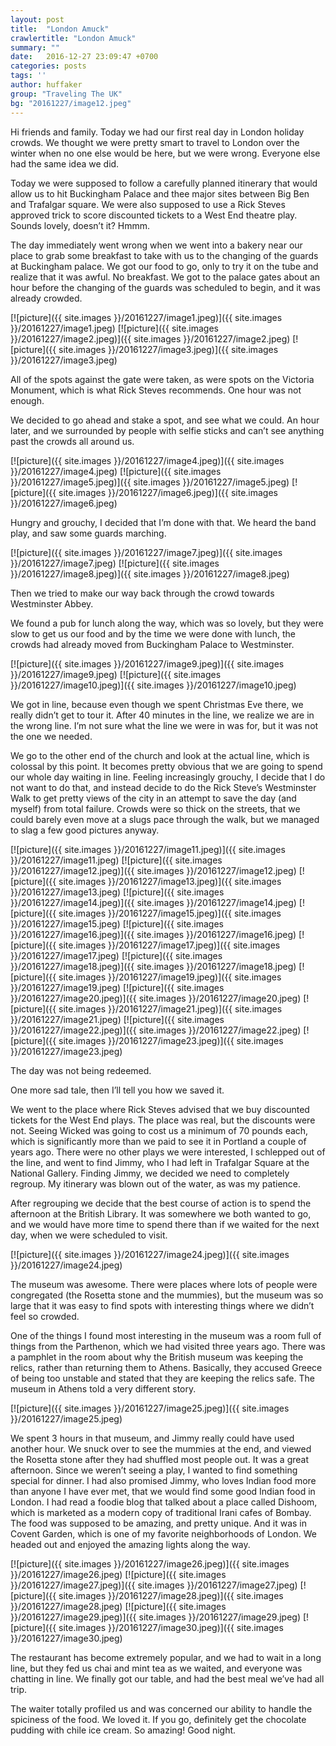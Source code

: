 ```yaml
---
layout: post
title:  "London Amuck"
crawlertitle: "London Amuck"
summary: ""
date:   2016-12-27 23:09:47 +0700
categories: posts
tags: ''
author: huffaker
group: "Traveling The UK"
bg: "20161227/image12.jpeg"
---
```


Hi friends and family. Today we had our first real day in London holiday crowds. We thought we were pretty smart to travel to London over the winter when no one else would be here, but we were wrong. Everyone else had the same idea we did.

Today we were supposed to follow a carefully planned itinerary that would allow us to hit Buckingham Palace and thee major sites between Big Ben and Trafalgar square. We were also supposed to use a Rick Steves approved trick to score discounted tickets to a West End theatre play. 
Sounds lovely, doesn’t it? Hmmm.

The day immediately went wrong when we went into a bakery near our place to grab some breakfast to take with us to the changing of the guards at Buckingham palace. We got our food to go, only to try it on the tube and realize that it was awful. No breakfast.
We got to the palace gates about an hour before the changing of the guards was scheduled to begin, and it was already crowded.

[![picture]({{ site.images }}/20161227/image1.jpeg)]({{ site.images }}/20161227/image1.jpeg)
[![picture]({{ site.images }}/20161227/image2.jpeg)]({{ site.images }}/20161227/image2.jpeg)
[![picture]({{ site.images }}/20161227/image3.jpeg)]({{ site.images }}/20161227/image3.jpeg)

All of the spots against the gate were taken, as were spots on the Victoria Monument, which is what Rick Steves recommends. One hour was not enough.

We decided to go ahead and stake a spot, and see what we could. An hour later, and we surrounded by people with selfie sticks and can’t see anything past the crowds all around us. 

[![picture]({{ site.images }}/20161227/image4.jpeg)]({{ site.images }}/20161227/image4.jpeg)
[![picture]({{ site.images }}/20161227/image5.jpeg)]({{ site.images }}/20161227/image5.jpeg)
[![picture]({{ site.images }}/20161227/image6.jpeg)]({{ site.images }}/20161227/image6.jpeg)

Hungry and grouchy, I decided that I’m done with that. We heard the band play, and saw some guards marching.

[![picture]({{ site.images }}/20161227/image7.jpeg)]({{ site.images }}/20161227/image7.jpeg)
[![picture]({{ site.images }}/20161227/image8.jpeg)]({{ site.images }}/20161227/image8.jpeg)

Then we tried to make our way back through the crowd towards Westminster Abbey. 

We found a pub for lunch along the way, which was so lovely, but they were slow to get us our food and by the time we were done with lunch, the crowds had already moved from Buckingham Palace to Westminster. 

[![picture]({{ site.images }}/20161227/image9.jpeg)]({{ site.images }}/20161227/image9.jpeg)
[![picture]({{ site.images }}/20161227/image10.jpeg)]({{ site.images }}/20161227/image10.jpeg)
 
We got in line, because even though we spent Christmas Eve there, we really didn’t get to tour it. After 40 minutes in the line, we realize we are in the wrong line. I’m not sure what the line we were in was for, but it was not the one we needed.

We go to the other end of the church and look at the actual line, which is colossal by this point. It becomes pretty obvious that we are going to spend our whole day waiting in line. Feeling increasingly grouchy, I decide that I do not want to do that, and instead decide to do the Rick Steve’s Westminster Walk to get pretty views of the city in an attempt to save the day (and myself) from total failure.
Crowds were so thick on the streets, that we could barely even move at a slugs pace through the walk, but we managed to slag a few good pictures anyway.

[![picture]({{ site.images }}/20161227/image11.jpeg)]({{ site.images }}/20161227/image11.jpeg)
[![picture]({{ site.images }}/20161227/image12.jpeg)]({{ site.images }}/20161227/image12.jpeg)
[![picture]({{ site.images }}/20161227/image13.jpeg)]({{ site.images }}/20161227/image13.jpeg)
[![picture]({{ site.images }}/20161227/image14.jpeg)]({{ site.images }}/20161227/image14.jpeg)
[![picture]({{ site.images }}/20161227/image15.jpeg)]({{ site.images }}/20161227/image15.jpeg)
[![picture]({{ site.images }}/20161227/image16.jpeg)]({{ site.images }}/20161227/image16.jpeg)
[![picture]({{ site.images }}/20161227/image17.jpeg)]({{ site.images }}/20161227/image17.jpeg)
[![picture]({{ site.images }}/20161227/image18.jpeg)]({{ site.images }}/20161227/image18.jpeg)
[![picture]({{ site.images }}/20161227/image19.jpeg)]({{ site.images }}/20161227/image19.jpeg)
[![picture]({{ site.images }}/20161227/image20.jpeg)]({{ site.images }}/20161227/image20.jpeg)
[![picture]({{ site.images }}/20161227/image21.jpeg)]({{ site.images }}/20161227/image21.jpeg)
[![picture]({{ site.images }}/20161227/image22.jpeg)]({{ site.images }}/20161227/image22.jpeg)
[![picture]({{ site.images }}/20161227/image23.jpeg)]({{ site.images }}/20161227/image23.jpeg)
   
The day was not being redeemed. 

One more sad tale, then I’ll tell you how we saved it.

We went to the place where Rick Steves advised that we buy discounted tickets for the West End plays. The place was real, but the discounts were not. Seeing Wicked was going to cost us a minimum of 70 pounds each, which is significantly more than we paid to see it in Portland a couple of years ago. There were no other plays we were interested, I schlepped out of the line, and went to find Jimmy, who I had left in Trafalgar Square at the National Gallery. Finding Jimmy, we decided we need to completely regroup. My itinerary was blown out of the water, as was my patience.

After regrouping we decide that the best course of action is to spend the afternoon at the British Library. It was somewhere we both wanted to go, and we would have more time to spend there than if we waited for the next day, when we were scheduled to visit.

[![picture]({{ site.images }}/20161227/image24.jpeg)]({{ site.images }}/20161227/image24.jpeg)
 
The museum was awesome. There were places where lots of people were congregated (the Rosetta stone and the mummies), but the museum was so large that it was easy to find spots with interesting things where we didn’t feel so crowded. 

One of the things I found most interesting in the museum was a room full of things from the Parthenon, which we had visited three years ago. There was a pamphlet in the room about why the British museum was keeping the relics, rather than returning them to Athens. Basically, they accused Greece of being too unstable and stated that they are keeping the relics safe. The museum in Athens told a very different story.

[![picture]({{ site.images }}/20161227/image25.jpeg)]({{ site.images }}/20161227/image25.jpeg)

We spent 3 hours in that museum, and Jimmy really could have used another hour. We snuck over to see the mummies at the end, and viewed the Rosetta stone after they had shuffled most people out. It was a great afternoon.
Since we weren’t seeing a play, I wanted to find something special for dinner. I had also promised Jimmy, who loves Indian food more than anyone I have ever met, that we would find some good Indian food in London. I had read a foodie blog that talked about a place called Dishoom, which is marketed as a modern copy of traditional Irani cafes of Bombay. The food was supposed to be amazing, and pretty unique. And it was in Covent Garden, which is one of my favorite neighborhoods of London.
We headed out and enjoyed the amazing lights along the way.

[![picture]({{ site.images }}/20161227/image26.jpeg)]({{ site.images }}/20161227/image26.jpeg)
[![picture]({{ site.images }}/20161227/image27.jpeg)]({{ site.images }}/20161227/image27.jpeg)
[![picture]({{ site.images }}/20161227/image28.jpeg)]({{ site.images }}/20161227/image28.jpeg)
[![picture]({{ site.images }}/20161227/image29.jpeg)]({{ site.images }}/20161227/image29.jpeg)
[![picture]({{ site.images }}/20161227/image30.jpeg)]({{ site.images }}/20161227/image30.jpeg)     

The restaurant has become extremely popular, and we had to wait in a long line, but they fed us chai and mint tea as we waited, and everyone was chatting in line. We finally got our table, and had the best meal we’ve had all trip. 

The waiter totally profiled us and was concerned our ability to handle the spiciness of the food. We loved it. If you go, definitely get the chocolate pudding with chile ice cream. So amazing!
Good night.


